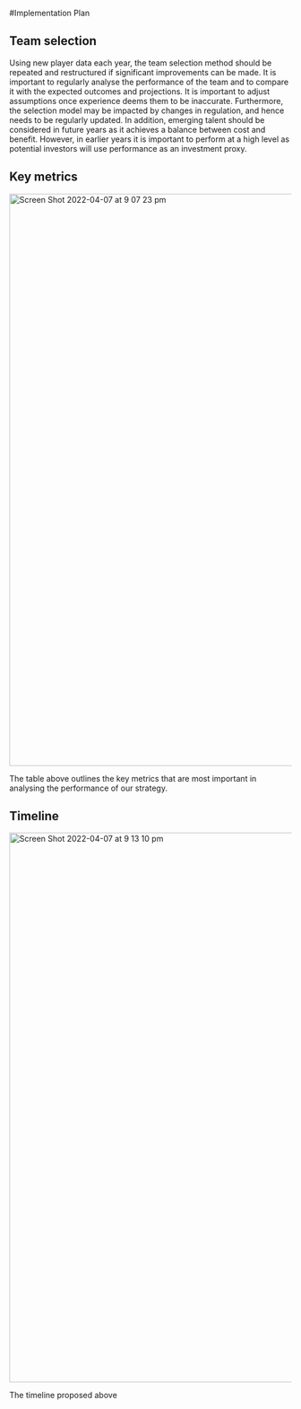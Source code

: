 #Implementation Plan
## Team selection
Using new player data each year, the team selection method should be repeated and restructured if significant improvements can be made. It is important to regularly analyse the performance of the team and to compare it with the expected outcomes and projections. It is important to adjust assumptions once experience deems them to be inaccurate. Furthermore, the selection model may be impacted by changes in regulation, and hence needs to be regularly updated.
In addition, emerging talent should be considered in future years as it achieves a balance between cost and benefit. However, in earlier years it is important to perform at a high level as potential investors will use performance as an investment proxy.

## Key metrics
<img width="1020" alt="Screen Shot 2022-04-07 at 9 07 23 pm" src="https://user-images.githubusercontent.com/100682698/162185598-65d2b516-d253-4cf3-8ab5-7b4bc09f36bd.png">

The table above outlines the key metrics that are most important in analysing the performance of our strategy. 

## Timeline
<img width="980" alt="Screen Shot 2022-04-07 at 9 13 10 pm" src="https://user-images.githubusercontent.com/100682698/162186476-0abe848a-b059-43ad-be42-b5aeafeeebfb.png">

The timeline proposed above 

